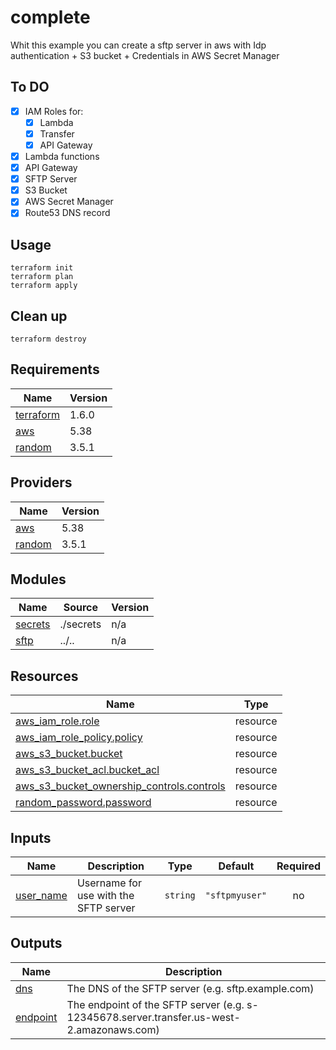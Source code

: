 # complete

<!-- BEGINNING OF PRE-COMMIT-TERRAFORM DOCS HOOK -->
Whit this example you can create a sftp server in aws with Idp authentication + S3 bucket + Credentials in AWS Secret Manager
## To DO
- [X] IAM Roles for:
  - [X] Lambda
  - [X] Transfer
  - [X] API Gateway
- [X] Lambda functions
- [X] API Gateway
- [X] SFTP Server
- [X] S3 Bucket
- [X] AWS Secret Manager
- [X] Route53 DNS record

## Usage
```shell
terraform init
terraform plan
terraform apply
```
## Clean up
```shell
terraform destroy
```

## Requirements

| Name | Version |
|------|---------|
| <a name="requirement_terraform"></a> [terraform](#requirement\_terraform) | 1.6.0 |
| <a name="requirement_aws"></a> [aws](#requirement\_aws) | 5.38 |
| <a name="requirement_random"></a> [random](#requirement\_random) | 3.5.1 |

## Providers

| Name | Version |
|------|---------|
| <a name="provider_aws"></a> [aws](#provider\_aws) | 5.38 |
| <a name="provider_random"></a> [random](#provider\_random) | 3.5.1 |

## Modules

| Name | Source | Version |
|------|--------|---------|
| <a name="module_secrets"></a> [secrets](#module\_secrets) | ./secrets | n/a |
| <a name="module_sftp"></a> [sftp](#module\_sftp) | ../.. | n/a |

## Resources

| Name | Type |
|------|------|
| [aws_iam_role.role](https://registry.terraform.io/providers/hashicorp/aws/5.38/docs/resources/iam_role) | resource |
| [aws_iam_role_policy.policy](https://registry.terraform.io/providers/hashicorp/aws/5.38/docs/resources/iam_role_policy) | resource |
| [aws_s3_bucket.bucket](https://registry.terraform.io/providers/hashicorp/aws/5.38/docs/resources/s3_bucket) | resource |
| [aws_s3_bucket_acl.bucket_acl](https://registry.terraform.io/providers/hashicorp/aws/5.38/docs/resources/s3_bucket_acl) | resource |
| [aws_s3_bucket_ownership_controls.controls](https://registry.terraform.io/providers/hashicorp/aws/5.38/docs/resources/s3_bucket_ownership_controls) | resource |
| [random_password.password](https://registry.terraform.io/providers/hashicorp/random/3.5.1/docs/resources/password) | resource |

## Inputs

| Name | Description | Type | Default | Required |
|------|-------------|------|---------|:--------:|
| <a name="input_user_name"></a> [user\_name](#input\_user\_name) | Username for use with the SFTP server | `string` | `"sftpmyuser"` | no |

## Outputs

| Name | Description |
|------|-------------|
| <a name="output_dns"></a> [dns](#output\_dns) | The DNS of the SFTP server (e.g. sftp.example.com) |
| <a name="output_endpoint"></a> [endpoint](#output\_endpoint) | The endpoint of the SFTP server (e.g. s-12345678.server.transfer.us-west-2.amazonaws.com) |
<!-- END OF PRE-COMMIT-TERRAFORM DOCS HOOK -->
